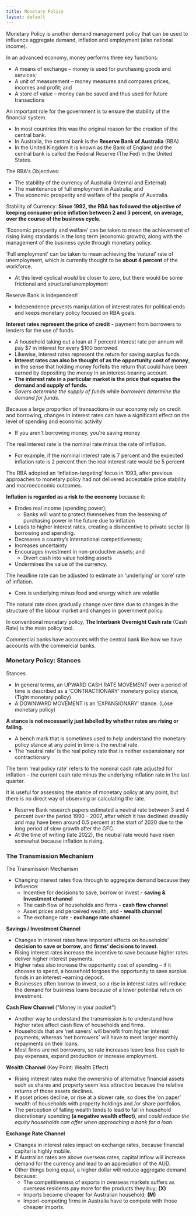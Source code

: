 ```yaml
---
title: Monetary Policy
layout: default
---
```

Monetary Policy is another demand management policy that can be used to influence aggregate demand, inflation and employment (also national income).

In an advanced economy, money performs three key functions:
- A means of exchange – money is used for purchasing goods and services;
- A unit of measurement – money measures and compares prices, incomes and profit; and
- A store of value – money can be saved and thus used for future transactions

An important role for the government is to ensure the stability of the financial system.
- In most countries this was the original reason for the creation of the central bank.
- In Australia, the central bank is the **Reserve Bank of Australia** (RBA)
- In the United Kingdom it is known as the Bank of England and the central bank is called the Federal Reserve (The Fed) in the United States.

The RBA's Objectives:
- The stability of the currency of Australia (Internal and External)
- The maintenance of full employment in Australia; and
- The economic prosperity and welfare of the people of Australia.

Stability of Currency: **Since 1992, the RBA has followed the objective of keeping consumer price inflation between 2 and 3 percent, on average, over the course of the business cycle.**

‘Economic prosperity and welfare’ can be taken to mean the achievement of rising living standards in the long term (economic growth), along with the management of the business cycle through monetary policy.

‘Full employment’ can be taken to mean achieving the ‘natural’ rate of unemployment, which is currently thought to be **about 4 percent** of the workforce.
- At this level cyclical would be closer to zero, but there would be some frictional and structural unemployment

Reserve Bank is independent!
- Independence prevents manipulation of interest rates for political ends and keeps monetary policy focused on RBA goals.

**Interest rates represent the price of credit** - payment from borrowers to lenders for the use of funds.
- A household taking out a loan at 7 percent interest rate per annum will pay $7 in interest for every $100 borrowed.
- Likewise, interest rates represent the return for saving surplus funds.
- **Interest rates can also be thought of as the opportunity cost of money**, in the sense that holding money forfeits the return that could have been earned by depositing the money in an interest-bearing account.
- **The interest rate in a particular market is the price that equates the demand and supply of funds.**
- *Savers determine the supply of funds* while *borrowers determine the demand for funds*.

Because a large proportion of transactions in our economy rely on credit and borrowing, changes in interest rates can have a significant effect on the level of spending and economic activity
- If you aren't borrowing money, you're saving money

The real interest rate is the nominal rate minus the rate of inflation.
- For example, if the nominal interest rate is 7 percent and the expected inflation rate is 2 percent then the real interest rate would be 5 percent

The RBA adopted an ‘inflation-targeting’ focus in 1993, after previous approaches to monetary policy had not delivered acceptable price stability and macroeconomic outcomes.

**Inflation is regarded as a risk to the economy** because it:
- Erodes real income (spending power);
	- Banks will want to protect themselves from the lessening of purchasing power in the future due to inflation
- Leads to higher interest rates, creating a disincentive to private sector (I) borrowing and spending.
- Decreases a country’s international competitiveness;
- Increases uncertainty
- Encourages investment in non-productive assets; and
	- Divert cash into value holding assets
- Undermines the value of the currency.

The headline rate can be adjusted to estimate an ‘underlying’ or ‘core’ rate of inflation.
- Core is underlying minus food and energy which are volatile

The natural rate does gradually change over time due to changes in the structure of the labour market and changes in government policy.

In conventional monetary policy, **The Interbank Overnight Cash rate** (Cash Rate) is the main policy tool.

Commercial banks have accounts with the central bank like how we have accounts with the commercial banks.

### Monetary Policy: Stances

Stances
- In general terms, an UPWARD CASH RATE MOVEMENT over a period of time is described as a ‘CONTRACTIONARY’ monetary policy stance, (Tight monetary policy)
- A DOWNWARD MOVEMENT is an ‘EXPANSIONARY’ stance. (Lose monetary policy)

**A stance is not necessarily just labelled by whether rates are rising or falling.**
- A bench mark that is sometimes used to help understand the monetary policy stance at any point in time is the neutral rate.
- The ‘neutral rate’ is the real policy rate that is neither expansionary nor contractionary

The term ‘real policy rate’ refers to the nominal cash rate adjusted for inflation – the current cash rate minus the underlying inflation rate in the last quarter.

It is useful for assessing the stance of monetary policy at any point, but there is no direct way of observing or calculating the rate.
- Reserve Bank research papers estimated a neutral rate between 3 and 4 percent over the period 1990 – 2007, after which it has declined steadily and may have been around 0.5 percent at the start of 2020 due to the long period of slow growth after the GFC.
- At the time of writing (late 2022), the neutral rate would have risen somewhat because inflation is rising.

### The Transmission Mechanism

The Transmission Mechanism
- Changing interest rates flow through to aggregate demand because they influence:
	- Incentive for decisions to save, borrow or invest - **saving & Investment channel**
	- The cash flow of households and firms - **cash flow channel**
	- Asset prices and perceived wealth; and - **wealth channel**
	- The exchange rate - **exchange rate channel**

**Savings / Investment Channel**
- Changes in interest rates have important effects on households’ **decision to save or borrow**, and **firms’ decisions to invest**.
- Rising interest rates increase the incentive to save because higher rates deliver higher interest payments.
- Higher rates also increase the opportunity cost of spending – if it chooses to spend, a household forgoes the opportunity to save surplus funds in an interest –earning deposit.
- Businesses often borrow to invest, so a rise in interest rates will reduce the demand for business loans because of a lower potential return on investment.

**Cash Flow Channel** ("Money in your pocket")
- Another way to understand the transmission is to understand how higher rates affect cash flow of households and firms.
- Households that are ‘net savers’ will benefit from higher interest payments, whereas ‘net borrowers’ will have to meet larger monthly repayments on their loans.
- Most firms are net borrowers, so rate increases leave less free cash to pay expenses, expand production or increase employment.

**Wealth Channel** (Key Point: Wealth Effect)
- Rising interest rates make the ownership of alternative financial assets such as shares and property seem less attractive because the relative returns of those assets declines.
- If asset prices decline, or rise at a slower rate, so does the ‘on paper’ wealth of households with property holdings and /or share portfolios.
- The perception of falling wealth tends to lead to fall in household discretionary spending **(a negative wealth effect)**, and *could reduce the equity households can offer when approaching a bank for a loan.*

**Exchange Rate Channel**
- Changes in interest rates impact on exchange rates, because financial capital is highly mobile.
- If Australian rates are above overseas rates, capital inflow will increase demand for the currency and lead to an appreciation of the AUD.
- Other things being equal, a higher dollar will reduce aggregate demand because:
	- The competitiveness of exports in overseas markets suffers as overseas residents pay more for the products they buy; **(X)**
	- Imports become cheaper for Australian household; **(M)**
	- Import-competing firms in Australia have to compete with those cheaper imports.